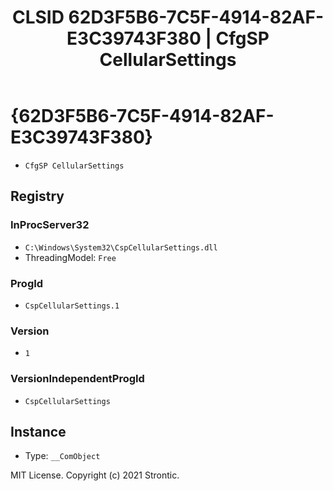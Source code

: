 ﻿---
title: "CLSID 62D3F5B6-7C5F-4914-82AF-E3C39743F380 | CfgSP CellularSettings"
excerpt: What is COM-Object CLSID 62D3F5B6-7C5F-4914-82AF-E3C39743F380?
---

# {62D3F5B6-7C5F-4914-82AF-E3C39743F380}

* `CfgSP CellularSettings`

## Registry


### InProcServer32

* `C:\Windows\System32\CspCellularSettings.dll`
* ThreadingModel: `Free`

### ProgId

* `CspCellularSettings.1`

### Version

* `1`

### VersionIndependentProgId

* `CspCellularSettings`

## Instance

* Type: `__ComObject`

MIT License. Copyright (c) 2021 Strontic.


